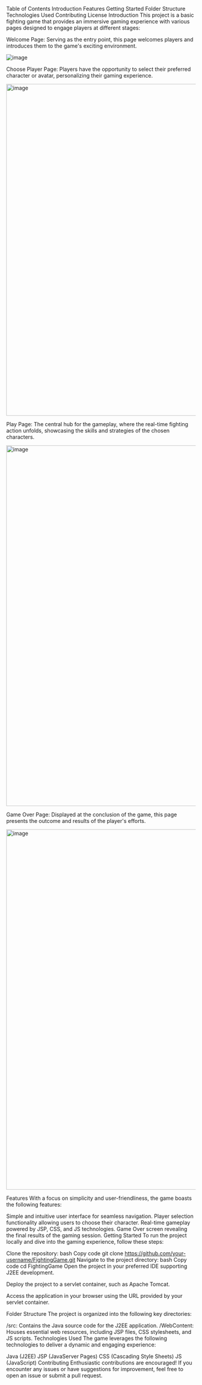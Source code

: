 Table of Contents Introduction Features Getting Started Folder Structure Technologies Used Contributing License Introduction This project is a basic fighting game that provides an immersive gaming experience with various pages designed to engage players at different stages:

Welcome Page: Serving as the entry point, this page welcomes players and introduces them to the game's exciting environment.

![image](https://github.com/aramali0/fight-game/assets/148349303/ab2739dc-4a11-4910-87db-48ebd55a6b57)


Choose Player Page: Players have the opportunity to select their preferred character or avatar, personalizing their gaming experience.

<img width="883" alt="image" src="https://github.com/aramali0/fight-game/assets/148349303/8d28a93a-0776-4f0d-933f-a278a021821e">

Play Page: The central hub for the gameplay, where the real-time fighting action unfolds, showcasing the skills and strategies of the chosen characters.

<img width="960" alt="image" src="https://github.com/aramali0/fight-game/assets/148349303/d22ab3e5-25b2-483b-a83b-47495b4f3d76">

Game Over Page: Displayed at the conclusion of the game, this page presents the outcome and results of the player's efforts.

<img width="959" alt="image" src="https://github.com/aramali0/fight-game/assets/148349303/9677699d-d939-4e50-b01f-c16b269b36b7">

Features With a focus on simplicity and user-friendliness, the game boasts the following features:

Simple and intuitive user interface for seamless navigation.
Player selection functionality allowing users to choose their character.
Real-time gameplay powered by JSP, CSS, and JS technologies.
Game Over screen revealing the final results of the gaming session.
Getting Started To run the project locally and dive into the gaming experience, follow these steps:

Clone the repository:
bash
Copy code
git clone https://github.com/your-username/FightingGame.git
Navigate to the project directory:
bash
Copy code
cd FightingGame
Open the project in your preferred IDE supporting J2EE development.

Deploy the project to a servlet container, such as Apache Tomcat.

Access the application in your browser using the URL provided by your servlet container.

Folder Structure The project is organized into the following key directories:

/src: Contains the Java source code for the J2EE application.
/WebContent: Houses essential web resources, including JSP files, CSS stylesheets, and JS scripts.
Technologies Used The game leverages the following technologies to deliver a dynamic and engaging experience:

Java (J2EE)
JSP (JavaServer Pages)
CSS (Cascading Style Sheets)
JS (JavaScript)
Contributing Enthusiastic contributions are encouraged! If you encounter any issues or have suggestions for improvement, feel free to open an issue or submit a pull request.
